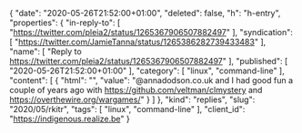 {
  "date": "2020-05-26T21:52:00+01:00",
  "deleted": false,
  "h": "h-entry",
  "properties": {
    "in-reply-to": [
      "https://twitter.com/pleia2/status/1265367906507882497"
    ],
    "syndication": [
      "https://twitter.com/JamieTanna/status/1265386282739433483"
    ],
    "name": [
      "Reply to https://twitter.com/pleia2/status/1265367906507882497"
    ],
    "published": [
      "2020-05-26T21:52:00+01:00"
    ],
    "category": [
      "linux",
      "command-line"
    ],
    "content": [
      {
        "html": "",
        "value": "@annadodson.co.uk and I had good fun a couple of years ago with https://github.com/veltman/clmystery and https://overthewire.org/wargames/"
      }
    ]
  },
  "kind": "replies",
  "slug": "2020/05/rkitr",
  "tags": [
    "linux",
    "command-line"
  ],
  "client_id": "https://indigenous.realize.be"
}
